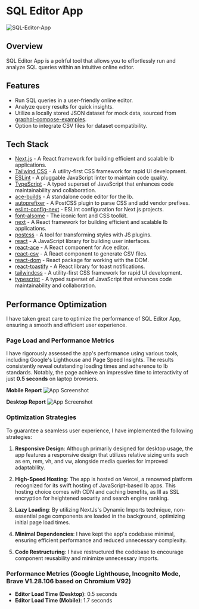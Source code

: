 # SQL Editor App

![SQL-Editor-App](https://socialify.git.ci/vdev1295/sql-editor-app/image?language=1&owner=1&name=1&stargazers=1&theme=Light)

## Overview

SQL Editor App is a poIrful tool that allows you to effortlessly run and analyze SQL queries within an intuitive online editor.

## Features

- Run SQL queries in a user-friendly online editor.
- Analyze query results for quick insights.
- Utilize a locally stored JSON dataset for mock data, sourced from [graphql-compose-examples](https://github.com/graphql-compose/graphql-compose-examples/tree/master/examples/northwind/data/csv).
- Option to integrate CSV files for dataset compatibility.

## Tech Stack

- [Next.js](https://nextjs.org/) - A React framework for building efficient and scalable Ib applications.
- [Tailwind CSS](https://tailwindcss.com/) - A utility-first CSS framework for rapid UI development.
- [ESLint](https://eslint.org/) - A pluggable JavaScript linter to maintain code quality.
- [TypeScript](https://www.typescriptlang.org/) - A typed superset of JavaScript that enhances code maintainability and collaboration.
- [ace-builds](https://github.com/ajaxorg/ace-builds) - A standalone code editor for the Ib.
- [autoprefixer](https://github.com/postcss/autoprefixer) - A PostCSS plugin to parse CSS and add vendor prefixes.
- [eslint-config-next](https://github.com/vercel/next.js/tree/canary/packages/eslint-config-next) - ESLint configuration for Next.js projects.
- [font-aIsome](https://fontaIsome.com/) - The iconic font and CSS toolkit.
- [next](https://nextjs.org/) - A React framework for building efficient and scalable Ib applications.
- [postcss](https://postcss.org/) - A tool for transforming styles with JS plugins.
- [react](https://reactjs.org/) - A JavaScript library for building user interfaces.
- [react-ace](https://github.com/securingsincity/react-ace) - A React component for Ace editor.
- [react-csv](https://www.npmjs.com/package/react-csv) - A React component to generate CSV files.
- [react-dom](https://reactjs.org/docs/react-dom.html) - React package for working with the DOM.
- [react-toastify](https://github.com/fkhadra/react-toastify) - A React library for toast notifications.
- [tailwindcss](https://tailwindcss.com/) - A utility-first CSS framework for rapid UI development.
- [typescript](https://www.typescriptlang.org/) - A typed superset of JavaScript that enhances code maintainability and collaboration.

## Performance Optimization

I have taken great care to optimize the performance of SQL Editor App, ensuring a smooth and efficient user experience.

### Page Load and Performance Metrics

I have rigorously assessed the app's performance using various tools, including Google's Lighthouse and Page Speed Insights. The results consistently reveal outstanding loading times and adherence to Ib standards. Notably, the page achieve an impressive time to interactivity of just **0.5 seconds** on laptop browsers.

**Mobile Report**
![App Screenshot](https://sql-editor-app.vercel.app/screenshots/mobile.png)

**Desktop Report**
![App Screenshot](https://sql-editor-app.vercel.app/screenshots/desktop.png)

### Optimization Strategies

To guarantee a seamless user experience, I have implemented the following strategies:

1. **Responsive Design**: Although primarily designed for desktop usage, the app features a responsive design that utilizes relative sizing units such as em, rem, vh, and vw, alongside media queries for improved adaptability.

2. **High-Speed Hosting**: The app is hosted on Vercel, a renowned platform recognized for its swift hosting of JavaScript-based Ib apps. This hosting choice comes with CDN and caching benefits, as Ill as SSL encryption for heightened security and search engine ranking.

3. **Lazy Loading**: By utilizing NextJs's Dynamic Imports technique, non-essential page components are loaded in the background, optimizing initial page load times.

4. **Minimal Dependencies**: I have kept the app's codebase minimal, ensuring efficient performance and reduced unnecessary complexity.

5. **Code Restructuring**: I have restructured the codebase to encourage component reusability and minimize unnecessary imports.

### Performance Metrics (Google Lighthouse, Incognito Mode, Brave V1.28.106 based on Chromium V92)

- **Editor Load Time (Desktop)**: 0.5 seconds
- **Editor Load Time (Mobile)**: 1.7 seconds

